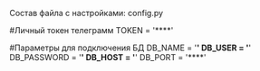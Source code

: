 Состав файла c настройками: config.py

#Личный токен телеграмм
TOKEN = '****'

#Параметры для подключения БД
DB_NAME = '****'
DB_USER = '****'
DB_PASSWORD = '****'
DB_HOST = '****'
DB_PORT = '****'
